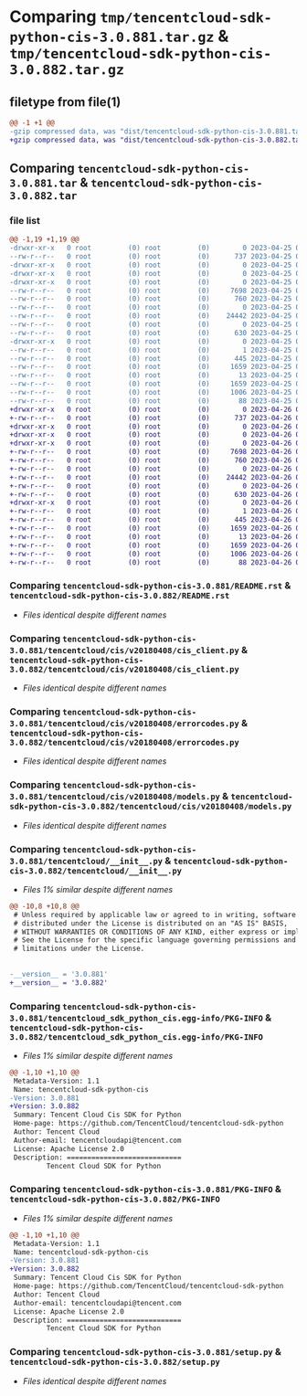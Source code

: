 # Comparing `tmp/tencentcloud-sdk-python-cis-3.0.881.tar.gz` & `tmp/tencentcloud-sdk-python-cis-3.0.882.tar.gz`

## filetype from file(1)

```diff
@@ -1 +1 @@
-gzip compressed data, was "dist/tencentcloud-sdk-python-cis-3.0.881.tar", last modified: Tue Apr 25 00:29:55 2023, max compression
+gzip compressed data, was "dist/tencentcloud-sdk-python-cis-3.0.882.tar", last modified: Wed Apr 26 03:07:43 2023, max compression
```

## Comparing `tencentcloud-sdk-python-cis-3.0.881.tar` & `tencentcloud-sdk-python-cis-3.0.882.tar`

### file list

```diff
@@ -1,19 +1,19 @@
-drwxr-xr-x   0 root         (0) root         (0)        0 2023-04-25 00:29:55.000000 tencentcloud-sdk-python-cis-3.0.881/
--rw-r--r--   0 root         (0) root         (0)      737 2023-04-25 00:29:55.000000 tencentcloud-sdk-python-cis-3.0.881/README.rst
-drwxr-xr-x   0 root         (0) root         (0)        0 2023-04-25 00:29:55.000000 tencentcloud-sdk-python-cis-3.0.881/tencentcloud/
-drwxr-xr-x   0 root         (0) root         (0)        0 2023-04-25 00:29:55.000000 tencentcloud-sdk-python-cis-3.0.881/tencentcloud/cis/
-drwxr-xr-x   0 root         (0) root         (0)        0 2023-04-25 00:29:55.000000 tencentcloud-sdk-python-cis-3.0.881/tencentcloud/cis/v20180408/
--rw-r--r--   0 root         (0) root         (0)     7698 2023-04-25 00:29:55.000000 tencentcloud-sdk-python-cis-3.0.881/tencentcloud/cis/v20180408/cis_client.py
--rw-r--r--   0 root         (0) root         (0)      760 2023-04-25 00:29:55.000000 tencentcloud-sdk-python-cis-3.0.881/tencentcloud/cis/v20180408/errorcodes.py
--rw-r--r--   0 root         (0) root         (0)        0 2023-04-25 00:29:55.000000 tencentcloud-sdk-python-cis-3.0.881/tencentcloud/cis/v20180408/__init__.py
--rw-r--r--   0 root         (0) root         (0)    24442 2023-04-25 00:29:55.000000 tencentcloud-sdk-python-cis-3.0.881/tencentcloud/cis/v20180408/models.py
--rw-r--r--   0 root         (0) root         (0)        0 2023-04-25 00:29:55.000000 tencentcloud-sdk-python-cis-3.0.881/tencentcloud/cis/__init__.py
--rw-r--r--   0 root         (0) root         (0)      630 2023-04-25 00:29:55.000000 tencentcloud-sdk-python-cis-3.0.881/tencentcloud/__init__.py
-drwxr-xr-x   0 root         (0) root         (0)        0 2023-04-25 00:29:55.000000 tencentcloud-sdk-python-cis-3.0.881/tencentcloud_sdk_python_cis.egg-info/
--rw-r--r--   0 root         (0) root         (0)        1 2023-04-25 00:29:55.000000 tencentcloud-sdk-python-cis-3.0.881/tencentcloud_sdk_python_cis.egg-info/dependency_links.txt
--rw-r--r--   0 root         (0) root         (0)      445 2023-04-25 00:29:55.000000 tencentcloud-sdk-python-cis-3.0.881/tencentcloud_sdk_python_cis.egg-info/SOURCES.txt
--rw-r--r--   0 root         (0) root         (0)     1659 2023-04-25 00:29:55.000000 tencentcloud-sdk-python-cis-3.0.881/tencentcloud_sdk_python_cis.egg-info/PKG-INFO
--rw-r--r--   0 root         (0) root         (0)       13 2023-04-25 00:29:55.000000 tencentcloud-sdk-python-cis-3.0.881/tencentcloud_sdk_python_cis.egg-info/top_level.txt
--rw-r--r--   0 root         (0) root         (0)     1659 2023-04-25 00:29:55.000000 tencentcloud-sdk-python-cis-3.0.881/PKG-INFO
--rw-r--r--   0 root         (0) root         (0)     1006 2023-04-25 00:29:55.000000 tencentcloud-sdk-python-cis-3.0.881/setup.py
--rw-r--r--   0 root         (0) root         (0)       88 2023-04-25 00:29:55.000000 tencentcloud-sdk-python-cis-3.0.881/setup.cfg
+drwxr-xr-x   0 root         (0) root         (0)        0 2023-04-26 03:07:43.000000 tencentcloud-sdk-python-cis-3.0.882/
+-rw-r--r--   0 root         (0) root         (0)      737 2023-04-26 03:07:43.000000 tencentcloud-sdk-python-cis-3.0.882/README.rst
+drwxr-xr-x   0 root         (0) root         (0)        0 2023-04-26 03:07:43.000000 tencentcloud-sdk-python-cis-3.0.882/tencentcloud/
+drwxr-xr-x   0 root         (0) root         (0)        0 2023-04-26 03:07:43.000000 tencentcloud-sdk-python-cis-3.0.882/tencentcloud/cis/
+drwxr-xr-x   0 root         (0) root         (0)        0 2023-04-26 03:07:43.000000 tencentcloud-sdk-python-cis-3.0.882/tencentcloud/cis/v20180408/
+-rw-r--r--   0 root         (0) root         (0)     7698 2023-04-26 03:07:43.000000 tencentcloud-sdk-python-cis-3.0.882/tencentcloud/cis/v20180408/cis_client.py
+-rw-r--r--   0 root         (0) root         (0)      760 2023-04-26 03:07:43.000000 tencentcloud-sdk-python-cis-3.0.882/tencentcloud/cis/v20180408/errorcodes.py
+-rw-r--r--   0 root         (0) root         (0)        0 2023-04-26 03:07:43.000000 tencentcloud-sdk-python-cis-3.0.882/tencentcloud/cis/v20180408/__init__.py
+-rw-r--r--   0 root         (0) root         (0)    24442 2023-04-26 03:07:43.000000 tencentcloud-sdk-python-cis-3.0.882/tencentcloud/cis/v20180408/models.py
+-rw-r--r--   0 root         (0) root         (0)        0 2023-04-26 03:07:43.000000 tencentcloud-sdk-python-cis-3.0.882/tencentcloud/cis/__init__.py
+-rw-r--r--   0 root         (0) root         (0)      630 2023-04-26 03:07:43.000000 tencentcloud-sdk-python-cis-3.0.882/tencentcloud/__init__.py
+drwxr-xr-x   0 root         (0) root         (0)        0 2023-04-26 03:07:43.000000 tencentcloud-sdk-python-cis-3.0.882/tencentcloud_sdk_python_cis.egg-info/
+-rw-r--r--   0 root         (0) root         (0)        1 2023-04-26 03:07:43.000000 tencentcloud-sdk-python-cis-3.0.882/tencentcloud_sdk_python_cis.egg-info/dependency_links.txt
+-rw-r--r--   0 root         (0) root         (0)      445 2023-04-26 03:07:43.000000 tencentcloud-sdk-python-cis-3.0.882/tencentcloud_sdk_python_cis.egg-info/SOURCES.txt
+-rw-r--r--   0 root         (0) root         (0)     1659 2023-04-26 03:07:43.000000 tencentcloud-sdk-python-cis-3.0.882/tencentcloud_sdk_python_cis.egg-info/PKG-INFO
+-rw-r--r--   0 root         (0) root         (0)       13 2023-04-26 03:07:43.000000 tencentcloud-sdk-python-cis-3.0.882/tencentcloud_sdk_python_cis.egg-info/top_level.txt
+-rw-r--r--   0 root         (0) root         (0)     1659 2023-04-26 03:07:43.000000 tencentcloud-sdk-python-cis-3.0.882/PKG-INFO
+-rw-r--r--   0 root         (0) root         (0)     1006 2023-04-26 03:07:43.000000 tencentcloud-sdk-python-cis-3.0.882/setup.py
+-rw-r--r--   0 root         (0) root         (0)       88 2023-04-26 03:07:43.000000 tencentcloud-sdk-python-cis-3.0.882/setup.cfg
```

### Comparing `tencentcloud-sdk-python-cis-3.0.881/README.rst` & `tencentcloud-sdk-python-cis-3.0.882/README.rst`

 * *Files identical despite different names*

### Comparing `tencentcloud-sdk-python-cis-3.0.881/tencentcloud/cis/v20180408/cis_client.py` & `tencentcloud-sdk-python-cis-3.0.882/tencentcloud/cis/v20180408/cis_client.py`

 * *Files identical despite different names*

### Comparing `tencentcloud-sdk-python-cis-3.0.881/tencentcloud/cis/v20180408/errorcodes.py` & `tencentcloud-sdk-python-cis-3.0.882/tencentcloud/cis/v20180408/errorcodes.py`

 * *Files identical despite different names*

### Comparing `tencentcloud-sdk-python-cis-3.0.881/tencentcloud/cis/v20180408/models.py` & `tencentcloud-sdk-python-cis-3.0.882/tencentcloud/cis/v20180408/models.py`

 * *Files identical despite different names*

### Comparing `tencentcloud-sdk-python-cis-3.0.881/tencentcloud/__init__.py` & `tencentcloud-sdk-python-cis-3.0.882/tencentcloud/__init__.py`

 * *Files 1% similar despite different names*

```diff
@@ -10,8 +10,8 @@
 # Unless required by applicable law or agreed to in writing, software
 # distributed under the License is distributed on an "AS IS" BASIS,
 # WITHOUT WARRANTIES OR CONDITIONS OF ANY KIND, either express or implied.
 # See the License for the specific language governing permissions and
 # limitations under the License.
 
 
-__version__ = '3.0.881'
+__version__ = '3.0.882'
```

### Comparing `tencentcloud-sdk-python-cis-3.0.881/tencentcloud_sdk_python_cis.egg-info/PKG-INFO` & `tencentcloud-sdk-python-cis-3.0.882/tencentcloud_sdk_python_cis.egg-info/PKG-INFO`

 * *Files 1% similar despite different names*

```diff
@@ -1,10 +1,10 @@
 Metadata-Version: 1.1
 Name: tencentcloud-sdk-python-cis
-Version: 3.0.881
+Version: 3.0.882
 Summary: Tencent Cloud Cis SDK for Python
 Home-page: https://github.com/TencentCloud/tencentcloud-sdk-python
 Author: Tencent Cloud
 Author-email: tencentcloudapi@tencent.com
 License: Apache License 2.0
 Description: ============================
         Tencent Cloud SDK for Python
```

### Comparing `tencentcloud-sdk-python-cis-3.0.881/PKG-INFO` & `tencentcloud-sdk-python-cis-3.0.882/PKG-INFO`

 * *Files 1% similar despite different names*

```diff
@@ -1,10 +1,10 @@
 Metadata-Version: 1.1
 Name: tencentcloud-sdk-python-cis
-Version: 3.0.881
+Version: 3.0.882
 Summary: Tencent Cloud Cis SDK for Python
 Home-page: https://github.com/TencentCloud/tencentcloud-sdk-python
 Author: Tencent Cloud
 Author-email: tencentcloudapi@tencent.com
 License: Apache License 2.0
 Description: ============================
         Tencent Cloud SDK for Python
```

### Comparing `tencentcloud-sdk-python-cis-3.0.881/setup.py` & `tencentcloud-sdk-python-cis-3.0.882/setup.py`

 * *Files identical despite different names*

